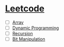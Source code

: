 # [Leetcode](https://www.leetcode.com/)
- [ ]  [Array](array)
- [ ]  [Dynamic Programming](dp)
- [ ]  [Recursion](recursion)
- [ ]  [Bit Manipulation](bit_manipulation)
